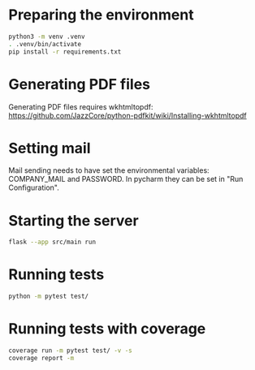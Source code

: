 # Preparing the environment

```bash
python3 -m venv .venv
. .venv/bin/activate
pip install -r requirements.txt

```

# Generating PDF files

Generating PDF files requires wkhtmltopdf: https://github.com/JazzCore/python-pdfkit/wiki/Installing-wkhtmltopdf


# Setting mail
Mail sending needs to have set the environmental variables: COMPANY_MAIL and PASSWORD.
In pycharm they can be set in "Run Configuration".



# Starting the server

```bash
flask --app src/main run
```

# Running tests
```bash
python -m pytest test/
```

# Running tests with coverage
```bash
coverage run -m pytest test/ -v -s 
coverage report -m
```



